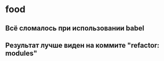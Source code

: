 # food
## Всё сломалось при использовании babel ##
## Результат лучше виден на коммите "refactor: modules" ##
